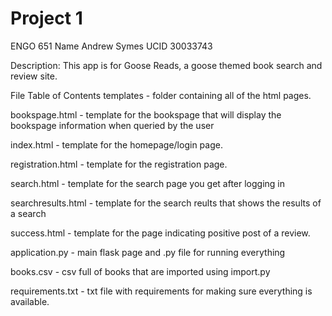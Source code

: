 # Project 1

ENGO 651
Name Andrew Symes
UCID 30033743

Description:
This app is for Goose Reads, a goose themed book search and review site.


File Table of Contents
templates - folder containing all of the html pages.

  bookspage.html - template for the bookspage that will display the bookspage information when queried by the user

  index.html - template for the homepage/login page.

  registration.html  - template for the registration page.

  search.html  - template for the search page you get after logging in

  searchresults.html - template for the search reults that shows the results of a search

  success.html - template for the page indicating positive post of a review.

application.py - main flask page and .py file for running everything

books.csv - csv full of books that are imported using import.py

requirements.txt - txt file with requirements for making sure everything is available.
